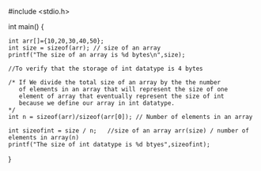#include <stdio.h>

int main() {
    
    int arr[]={10,20,30,40,50};
    int size = sizeof(arr); // size of an array 
    printf("The size of an array is %d bytes\n",size);
    
    //To verify that the storage of int datatype is 4 bytes 
    
    /* If We divide the total size of an array by the the number 
       of elements in an array that will represent the size of one 
       element of array that eventually represent the size of int 
       because we define our array in int datatype.
    */   
    int n = sizeof(arr)/sizeof(arr[0]); // Number of elements in an array
    
    int sizeofint = size / n;   //size of an array arr(size) / number of elements in array(n)
    printf("The size of int datatype is %d btyes",sizeofint);
}

